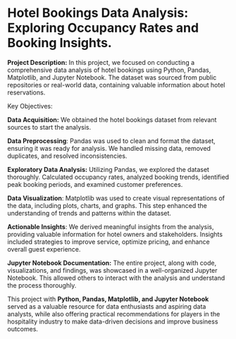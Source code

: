 # Hotel Bookings Data Analysis: Exploring Occupancy Rates and Booking Insights.

**Project Description:**
In this project, we focused on conducting a comprehensive data analysis of hotel bookings using Python, Pandas, Matplotlib, and Jupyter Notebook. 
The dataset was sourced from public repositories or real-world data, containing valuable information about hotel reservations.

Key Objectives:

**Data Acquisition:** We obtained the hotel bookings dataset from relevant sources to start the analysis.

**Data Preprocessing**: Pandas was used to clean and format the dataset, ensuring it was ready for analysis. 
We handled missing data, removed duplicates, and resolved inconsistencies.

**Exploratory Data Analysis:** Utilizing Pandas, we explored the dataset thoroughly. 
Calculated occupancy rates, analyzed booking trends, identified peak booking periods, and examined customer preferences.

**Data Visualization**: Matplotlib was used to create visual representations of the data, including plots, charts, and graphs. 
This step enhanced the understanding of trends and patterns within the dataset.

**Actionable Insights**: We derived meaningful insights from the analysis, providing valuable information for hotel owners and stakeholders. 
Insights included strategies to improve service, optimize pricing, and enhance overall guest experience.

**Jupyter Notebook Documentation:** The entire project, along with code, visualizations, and findings, was showcased in a well-organized Jupyter Notebook. 
This allowed others to interact with the analysis and understand the process thoroughly.

This project with **Python, Pandas, Matplotlib, and Jupyter Notebook** served as a valuable resource for data enthusiasts and aspiring data analysts, 
while also offering practical recommendations for players in the hospitality industry to make data-driven decisions and improve business outcomes.
